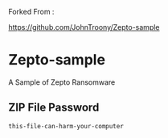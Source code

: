 Forked From : 

https://github.com/JohnTroony/Zepto-sample

# Zepto-sample
A Sample of Zepto Ransomware

## ZIP File Password
`this-file-can-harm-your-computer`
